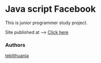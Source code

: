 # Java script Facebook
This is junior programmer study project.

Site published at --> [Click here](https://teklithuania.github.io/9-facebook/index.html)


### Authors
[teklithuania](https://github.com/teklithuania)
